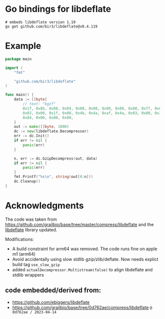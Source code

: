 
# Go bindings for libdeflate 

```
# embeds libdeflate version 1.19
go get github.com/bir3/libdeflate@v0.4.119
```

# Example

```go
package main

import (
	"fmt"

	"github.com/bir3/libdeflate"
)

func main() {
	data := []byte{
		// text: "bgzf"
		0x1f, 0x8b, 0x08, 0x04, 0x00, 0x00, 0x00, 0x00, 0x00, 0xff, 0x06, 0x00, 0x42, 0x43,
		0x02, 0x00, 0x1f, 0x00, 0x4b, 0x4a, 0xaf, 0x4a, 0x03, 0x00, 0x20, 0x68, 0xf2, 0x8c,
		0x04, 0x00, 0x00, 0x00,
	}
	out := make([]byte, 1000)
	dc := new(libdeflate.Decompressor)
	err := dc.Init()
	if err != nil {
		panic(err)
	}

	n, err := dc.GzipDecompress(out, data)
	if err != nil {
		panic(err)
	}
	fmt.Printf("%s\n", string(out[0:n]))
	dc.Cleanup()
}

```


# Acknowledgments

The code was taken from https://github.com/grailbio/base/tree/master/compress/libdeflate
and the [libdeflate](https://github.com/ebiggers/libdeflate) library updated.

Modifications:
- A build constraint for arm64 was removed.  The code runs fine on apple m1 (arm64)
- Avoid accidentally using slow stdlib gzip/zlib/deflate.  Now needs explict build tag `use_slow_gzip`
- added `actualDecompressor.Multistream(false)` to align libdeflate and stdlib wrappers

## code embedded/derived from:

- https://github.com/ebiggers/libdeflate
- https://github.com/grailbio/base/tree/0d762ae/compress/libdeflate  `@ 0d762ae / 2023-04-14`

